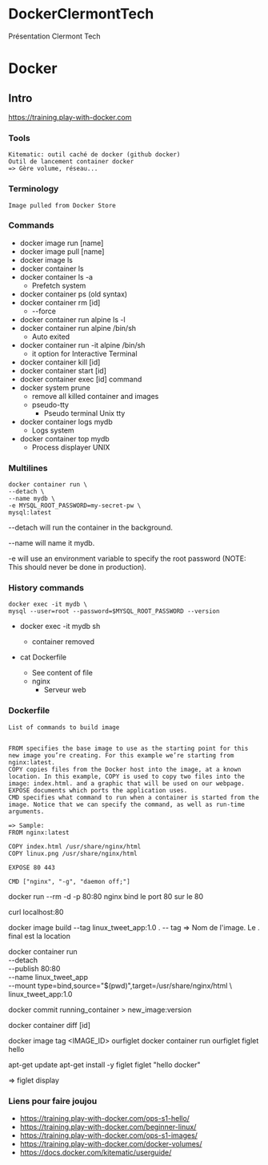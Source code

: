 # DockerClermontTech
Présentation Clermont Tech

# Docker

## Intro

https://training.play-with-docker.com

### Tools

    Kitematic: outil caché de docker (github docker)
    Outil de lancement container docker
    => Gère volume, réseau...

### Terminology
    Image pulled from Docker Store

### Commands

* docker image run [name]
* docker image pull [name]
* docker image ls
* docker container ls
* docker container ls -a
    * Prefetch system
* docker container ps (old syntax)
* docker container rm [id]
    * --force
* docker container run alpine ls -l
* docker container run alpine /bin/sh
    * Auto exited
* docker container run -it alpine /bin/sh
    * it option for Interactive Terminal
* docker container kill [id]
* docker container start [id]
* docker container exec [id] command
* docker system prune
    * remove all killed container and images
    * pseudo-tty
        * Pseudo terminal Unix tty
* docker container logs mydb
    * Logs system
* docker container top mydb
    * Process displayer UNIX

### Multilines
    docker container run \
    --detach \
    --name mydb \
    -e MYSQL_ROOT_PASSWORD=my-secret-pw \
    mysql:latest


 --detach will run the container in the background.

 --name will name it mydb.

 -e will use an environment variable to specify the root password (NOTE: This should never be done in production).

 ### History commands
    docker exec -it mydb \
    mysql --user=root --password=$MYSQL_ROOT_PASSWORD --version

 * docker exec -it mydb sh
    * container removed

* cat Dockerfile
    * See content of file
    * nginx
        * Serveur web

### Dockerfile
    List of commands to build image


    FROM specifies the base image to use as the starting point for this new image you’re creating. For this example we’re starting from nginx:latest.
    COPY copies files from the Docker host into the image, at a known location. In this example, COPY is used to copy two files into the image: index.html. and a graphic that will be used on our webpage.
    EXPOSE documents which ports the application uses.
    CMD specifies what command to run when a container is started from the image. Notice that we can specify the command, as well as run-time arguments.

    => Sample: 
    FROM nginx:latest

    COPY index.html /usr/share/nginx/html
    COPY linux.png /usr/share/nginx/html

    EXPOSE 80 443

    CMD ["nginx", "-g", "daemon off;"]

docker run --rm -d -p 80:80 nginx
    bind le port 80 sur le 80

curl localhost:80

docker image build --tag linux_tweet_app:1.0 .
-- tag => Nom de l'image. Le . final est la location

docker container run \
 --detach \
 --publish 80:80 \
 --name linux_tweet_app \
 --mount type=bind,source="$(pwd)",target=/usr/share/nginx/html \ linux_tweet_app:1.0

docker commit running_container > new_image:version

docker container diff [id]

docker image tag <IMAGE_ID> ourfiglet
docker container run ourfiglet figlet hello


apt-get update
apt-get install -y figlet
figlet "hello docker"

=> figlet display

### Liens pour faire joujou

* https://training.play-with-docker.com/ops-s1-hello/
* https://training.play-with-docker.com/beginner-linux/
* https://training.play-with-docker.com/ops-s1-images/
* https://training.play-with-docker.com/docker-volumes/
* https://docs.docker.com/kitematic/userguide/
